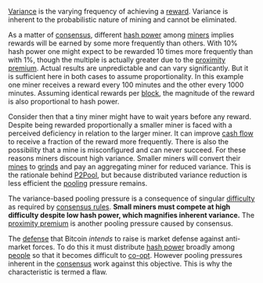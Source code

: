 [Variance](Glossary#variance) is the varying frequency of achieving a [reward](Glossary#reward). Variance is inherent to the probabilistic nature of mining and cannot be eliminated.

As a matter of [consensus](Glossary#consensus), different [hash power](Glossary#hash-power) among [miners](Glossary#miner) implies rewards will be earned by some more frequently than others. With 10% hash power one might expect to be rewarded 10 times more frequently than with 1%, though the multiple is actually greater due to the [proximity premium](Proximity-Premium-Flaw). Actual results are unpredictable and can vary significantly. But it is sufficient here in both cases to assume proportionality. In this example one miner receives a reward every 100 minutes and the other every 1000 minutes. Assuming identical rewards per [block](Glossary#block), the magnitude of the reward is also proportional to hash power.

Consider then that a tiny miner might have to wait years before any reward. Despite being rewarded proportionally a smaller miner is faced with a perceived deficiency in relation to the larger miner. It can improve [cash flow](https://en.wikipedia.org/wiki/Operating_cash_flow) to receive a fraction of the reward more frequently. There is also the possibility that a mine is misconfigured and can never succeed. For these reasons miners discount high variance. Smaller miners will convert their [mines](Glossary#mine) to [grinds](Glossary#grind) and pay an aggregating miner for reduced variance. This is the rationale behind [P2Pool](https://en.bitcoin.it/wiki/P2Pool), but because distributed variance reduction is less efficient the [pooling](Glossary#pooling) pressure remains.

The variance-based pooling pressure is a consequence of singular [difficulty](Glossary#difficulty) as required by [consensus rules](Glossary#consensus-rules). **Small miners must compete at high difficulty despite low hash power, which magnifies inherent variance.** The [proximity premium](Proximity-Premium-Flaw) is another pooling pressure caused by consensus.

The [defense](Axiom-of-Resistance) that Bitcoin *intends* to raise is market defense against anti-market forces. To do this it must distribute [hash power](Glossary#hash-power) broadly among [people](Glossary#person) so that it becomes difficult to [co-opt](Glossary#co-option). However pooling pressures inherent in the [consensus](Glossary#consensus) work against this objective. This is why the characteristic is termed a flaw.